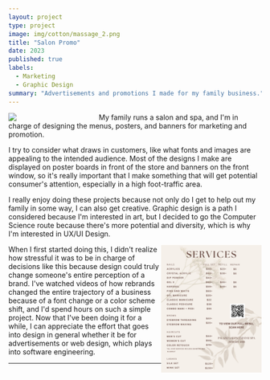 ```yaml
---
layout: project
type: project
image: img/cotton/massage_2.png
title: "Salon Promo"
date: 2023
published: true
labels:
  - Marketing
  - Graphic Design
summary: "Advertisements and promotions I made for my family business."
---
```

<img width="180px" align="left" src="../img/cotton/Summer (1).png">

My family runs a salon and spa, and I'm in charge of designing the menus, posters, and banners for marketing and promotion.

I try to consider what draws in customers, like what fonts and images are appealing to the intended audience. Most of the designs I make are displayed on poster boards in front of the store and banners on the front window, so it's really important that I make something that will get potential consumer's attention, especially in a high foot-traffic area.

I really enjoy doing these projects because not only do I get to help out my family in some way, I can also get creative. Graphic design is a path I considered because I'm interested in art, but I decided to go the Computer Science route because there's more potential and diversity, which is why I'm interested in UX/UI Design.

<img width="200px" align="right" src="../img/cotton/salon_menu.png">

When I first started doing this, I didn't realize how stressful it was to be in charge of decisions like this because design could truly change someone's entire perception of a brand. I've watched videos of how rebrands changed the entire trajectory of a 
business because of a font change or a color scheme shift, and I'd spend hours on such a simple project. Now that I've been doing it for a while, I can appreciate the effort that goes into design in general whether it be for advertisements or web design, which plays into software engineering. 




<hr>


